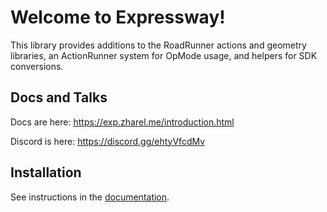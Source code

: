 # Welcome to Expressway!

This library provides additions to the RoadRunner actions and geometry libraries, an ActionRunner system for OpMode usage, and helpers for SDK conversions.

## Docs and Talks

Docs are here: https://exp.zharel.me/introduction.html

Discord is here: https://discord.gg/ehtyVfcdMv

## Installation

See instructions in the [documentation](https://exp.zharel.me/installation.html).
